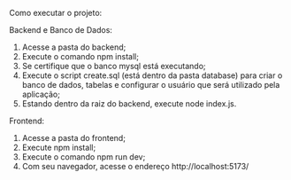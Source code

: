 Como executar o projeto:

Backend e Banco de Dados:
1. Acesse a pasta do backend;
2. Execute o comando npm install;
3. Se certifique que o banco mysql está executando;
4. Execute o script create.sql (está dentro da pasta database) para criar o banco de dados, tabelas e configurar o usuário que será utilizado pela aplicação;
5. Estando dentro da raiz do backend, execute node index.js.

Frontend:
1. Acesse a pasta do frontend;
2. Execute npm install;
3. Execute o comando npm run dev;
4. Com seu navegador, acesse o endereço http://localhost:5173/